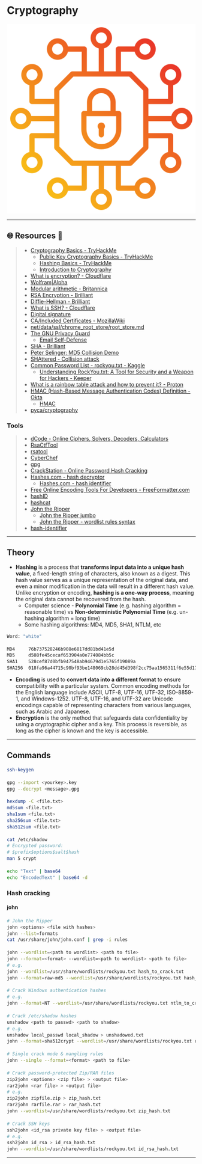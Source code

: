 # Cryptography

![](.gitbook/assets/9118859.png)

---

## 🌐 Resources 🔗

> - [Cryptography Basics - TryHackMe](https://tryhackme.com/r/room/cryptographybasics)
>   - [Public Key Cryptography Basics - TryHackMe](https://tryhackme.com/r/room/publickeycrypto)
>   - [Hashing Basics - TryHackMe](https://tryhackme.com/r/room/hashingbasics)
>   - [Introduction to Cryptography](https://tryhackme.com/r/room/cryptographyintro)
> - [What is encryption? - Cloudflare](https://www.cloudflare.com/learning/ssl/what-is-encryption/)
> - [Wolfram|Alpha](https://www.wolframalpha.com/)
> - [Modular arithmetic - Britannica](https://www.britannica.com/science/modular-arithmetic)
> - [RSA Encryption - Brilliant](https://brilliant.org/wiki/rsa-encryption/)
> - [Diffie-Hellman - Brilliant](https://brilliant.org/wiki/diffie-hellman-protocol/)
> - [What is SSH? - Cloudflare](https://www.cloudflare.com/learning/access-management/what-is-ssh/)
> - [Digital signature](https://www.docusign.com/how-it-works/electronic-signature/digital-signature/digital-signature-faq)
> - [CA/Included Certificates - MozillaWiki](https://wiki.mozilla.org/CA/Included_Certificates)
> - [net/data/ssl/chrome_root_store/root_store.md](https://chromium.googlesource.com/chromium/src/+/main/net/data/ssl/chrome_root_store/root_store.md)
> - [The GNU Privacy Guard](https://gnupg.org/)
>   - [Email Self-Defense](https://emailselfdefense.fsf.org/en/)
> - [SHA - Brilliant](https://brilliant.org/wiki/secure-hashing-algorithms/)
> - [Peter Selinger: MD5 Collision Demo](https://www.mscs.dal.ca/~selinger/md5collision/)
> - [SHAttered - Collision attack](https://shattered.io/)
> - [Common Password List - rockyou.txt - Kaggle](https://www.kaggle.com/datasets/wjburns/common-password-list-rockyoutxt)
>   - [Understanding RockYou.txt: A Tool for Security and a Weapon for Hackers - Keeper](https://www.keepersecurity.com/blog/2023/08/04/understanding-rockyou-txt-a-tool-for-security-and-a-weapon-for-hackers/)
> - [What is a rainbow table attack and how to prevent it? - Proton](https://proton.me/blog/what-is-rainbow-table-attack)
> - [HMAC (Hash-Based Message Authentication Codes) Definition - Okta](https://www.okta.com/identity-101/hmac/)
>   - [HMAC](https://cryptography.io/en/latest/hazmat/primitives/mac/hmac/)
> - [pyca/cryptography](https://cryptography.io/en/stable/)

### Tools

> - [dCode - Online Ciphers, Solvers, Decoders, Calculators](https://www.dcode.fr/cipher-identifier)
> - [RsaCtfTool](https://github.com/RsaCtfTool/RsaCtfTool)
> - [rsatool](https://github.com/ius/rsatool)
> - [CyberChef](https://gchq.github.io/CyberChef/)
> - [gpg](https://www.gnupg.org/gph/de/manual/r1023.html)
> - [CrackStation - Online Password Hash Cracking](https://crackstation.net/)
> - [Hashes.com - hash decryptor](https://hashes.com/en/decrypt/hash)
>   - [Hashes.com - hash identifier](https://hashes.com/en/tools/hash_identifier)
> - [Free Online Encoding Tools For Developers - FreeFormatter.com](https://www.freeformatter.com/encoders-cryptography.html)
> - [hashID](https://pypi.org/project/hashID/)
> - [hashcat](https://hashcat.net/wiki/doku.php?id=example_hashes)
> - [John the Ripper](https://www.openwall.com/john/)
>   - [John the Ripper jumbo](https://github.com/openwall/john)
>   - [John the Ripper - wordlist rules syntax](https://www.openwall.com/john/doc/RULES.shtml)
> - [hash-identifier](https://gitlab.com/kalilinux/packages/hash-identifier/-/tree/kali/master)

---

## Theory

- **Hashing** is a process that **transforms input data into a unique hash value**, a fixed-length string of characters, also known as a digest. This hash value serves as a unique representation of the original data, and even a minor modification in the data will result in a different hash value. Unlike encryption or encoding, **hashing is a one-way process**, meaning the original data cannot be recovered from the hash.
  - Computer science -  **Polynomial Time** (e.g. hashing algorithm = reasonable time) vs **Non-deterministic Polynomial Time** (e.g. un-hashing algorithm = long time)
  - Some hashing algorithms: MD4, MD5, SHA1, NTLM, etc

```bash
Word: "white"

MD4		76b737528246b908e6817dd81bd41e5d
MD5		d508fe45cecaf653904a0e774084bb5c
SHA1	528cef87d0bfb947548ab94679d1e5765f19089a
SHA256	018fa96a44715c90bf93be148069cb28dd45d398f2cc75aa1565311f6e55d174
```

- **Encoding** is used to **convert data into a different format** to ensure compatibility with a particular system. Common encoding methods for the English language include ASCII, UTF-8, UTF-16, UTF-32, ISO-8859-1, and Windows-1252. UTF-8, UTF-16, and UTF-32 are Unicode encodings capable of representing characters from various languages, such as Arabic and Japanese.
- **Encryption** is the only method that safeguards data confidentiality by using a cryptographic cipher and a key. This process is reversible, as long as the cipher is known and the key is accessible.

---

## Commands

```bash
ssh-keygen

gpg --import <yourkey>.key
gpg --decrypt <message>.gpg

hexdump -C <file.txt>
md5sum <file.txt>
sha1sum <file.txt>
sha256sum <file.txt>
sha512sum <file.txt>

cat /etc/shadow
# Encrypted password:
# $prefix$options$salt$hash
man 5 crypt

echo "Text" | base64
echo "EncodedText" | base64 -d
```

### Hash cracking

#### john

```bash
# John the Ripper
john <options> <file with hashes>
john --list=formats
cat /usr/share/john/john.conf | grep -i rules

john --wordlist=<path to wordlist> <path to file>
john --format=<format> --wordlist=<path to wordlist> <path to file>
# e.g.
john --wordlist=/usr/share/wordlists/rockyou.txt hash_to_crack.txt
john --format=raw-md5 --wordlist=/usr/share/wordlists/rockyou.txt hash_to_crack.txt

# Crack Windows authentication hashes
# e.g.
john --format=NT --wordlist=/usr/share/wordlists/rockyou.txt ntlm_to_crack.txt

# Crack /etc/shadow hashes
unshadow <path to passwd> <path to shadow>
# e.g.
unshadow local_passwd local_shadow > unshadowed.txt
john --format=sha512crypt --wordlist=/usr/share/wordlists/rockyou.txt unshadowed.txt

# Single crack mode & mangling rules
john --single --format=<format> <path to file>

# Crack password-protected Zip/RAR files
zip2john <options> <zip file> > <output file>
rar2john <rar file> > <output file>
# e.g.
zip2john zipfile.zip > zip_hash.txt
rar2john rarfile.rar > rar_hash.txt
john --wordlist=/usr/share/wordlists/rockyou.txt zip_hash.txt

# Crack SSH keys
ssh2john <id_rsa private key file> > <output file>
# e.g.
ssh2john id_rsa > id_rsa_hash.txt
john --wordlist=/usr/share/wordlists/rockyou.txt id_rsa_hash.txt
```

---

